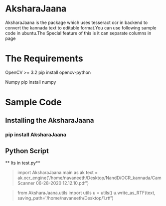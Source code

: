 # AksharaJaana

AksharaJaana is the package which uses tesseract ocr in backend to convert the kannada text to editable format.You can use
following sample code in ubuntu.The Special feature of this is it can separate columns in page


# The Requirements 

OpenCV >= 3.2
pip install opencv-python

Numpy 
pip install numpy


# Sample Code 

## Installing the AksharaJaana

### pip install AksharaJaana



## Python Script
** Its in test.py** 
>import AksharaJaana.main as ak 
>text = ak.ocr_engine('/home/navaneeth/Desktop/NandD/OCR_kannada/CamScanner 06-28-2020 12.12.10.pdf')

>from AksharaJaana.utils import utils
>u = utils()
>u.write_as_RTF(text, saving_path='/home/navaneeth/Desktop/1.rtf')
